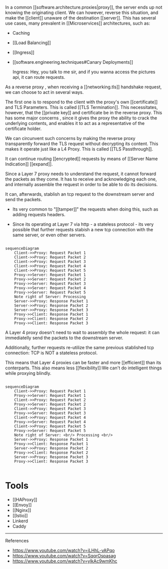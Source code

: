 In a common [[software.architecture.proxies|proxy]], the server ends up not knowing the originating client. We can  however, reverse this situation, and make the [[client]] unaware of the destination [[server]]. This has several use cases, many prevalent in [[Microservices]] architectures, such as:

* Caching
* [[Load Balancing]]
* [[Ingress]]
* [[software.engineering.techniques#Canary Deployments]]

    Ingress:
        Hey, you talk to me sir,  and if you wanna access the pictures api, it can route requests.

As a reverse proxy , when receiving a [[networking.tls]] handshake request, we can choose to act in several ways.

The first one is to respond to the client with the proxy's own [[certificate]] and TLS Parameters. This is called [[TLS Termination]].
This necessitates, however, that the [[private key]] and certificate be in the reverse proxy. This has some major concerns , since it gives the proxy the ability to crack the underlying contents, and enables it to act as a representative of the certificate holder.

We can circunvent such concerns by making the reverse proxy transparently forward the TLS request without decrypting its content. This makes it operate just like a L4 Proxy.  This is called [[TLS Passthrough]].

It can continue routing [[encrypted]] requests by means of [[Server Name Indication]] [[expand]].

Since a Layer 7 proxy needs to understand the request, it cannot forward the packets as they come. It has to receive and acknowledging each one, and internally assemble the request in order to be able to do its decisions.

It can, afterwards, stablish an tcp request to the downstream server and send the packets.

* Its very common to "[[tamper]]" the requests when doing this, such as adding requests headers.

* Since its operating at Layer 7 via http - a stateless protocol - its very possible that further requests stabish a new tcp connection with the same server, or even other servers.

```mermaid

sequenceDiagram
    Client->>Proxy: Request Packet 1
    Client->>Proxy: Request Packet 2
    Client->>Proxy: Request Packet 3
    Client->>Proxy: Request Packet 4
    Client->>Proxy: Request Packet 5    
    Proxy->>Server: Request Packet 1
    Proxy->>Server: Request Packet 2
    Proxy->>Server: Request Packet 3
    Proxy->>Server: Request Packet 4
    Proxy->>Server: Request Packet 5
    Note right of Server: Processing
    Server->>Proxy: Response Packet 1
    Server->>Proxy: Response Packet 2
    Server->>Proxy: Response Packet 3    
    Proxy->>Client: Response Packet 1
    Proxy->>Client: Response Packet 2
    Proxy->>Client: Response Packet 3
```

A Layer 4 proxy doesn't need to wait to assembly the whole request:  it can immediatelly send the packets to the downstream server.

Additionally, further requests re-utilize the same previous stablished tcp connection: TCP is NOT a stateless protocol.

This means that Layer 4 proxies can be faster and more [[efficient]] than its conterparts.  This also means less [[flexibility]]:We can't do intelligent things while proxying blindly.

```mermaid

sequenceDiagram
    Client->>Proxy: Request Packet 1
    Proxy->>Server: Request Packet 1
    Client->>Proxy: Request Packet 2
    Proxy->>Server: Request Packet 2
    Client->>Proxy: Request Packet 3
    Proxy->>Server: Request Packet 3
    Client->>Proxy: Request Packet 4
    Proxy->>Server: Request Packet 4
    Client->>Proxy: Request Packet 5    
    Proxy->>Server: Request Packet 5
    Note right of Server: <br/> Processing <br/>
    Server->>Proxy: Response Packet 1
    Proxy->>Client: Response Packet 1
    Server->>Proxy: Response Packet 2
    Proxy->>Client: Response Packet 2
    Server->>Proxy: Response Packet 3    
    Proxy->>Client: Response Packet 3


```

# Tools

* [[HAProxy]]
* [[Envoy]]
* [[Nginx]]
* [[Istio]]
* Linkerd
* Caddy

___

References

* <https://www.youtube.com/watch?v=iLHhL-vAPqo>
* <https://www.youtube.com/watch?v=SqqrOspasag>
* <https://www.youtube.com/watch?v=ylkAc9wmKhc>

